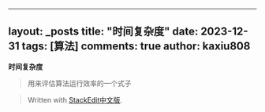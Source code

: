 
---
layout: _posts
title: "时间复杂度"
date:   2023-12-31
tags: [算法]
comments: true
author: kaxiu808  
--- 
**时间复杂度**
> 用来评估算法运行效率的一个式子

> Written with [StackEdit中文版](https://stackedit.cn/).
<!--stackedit_data:
eyJoaXN0b3J5IjpbODkxOTAxNjMyXX0=
-->